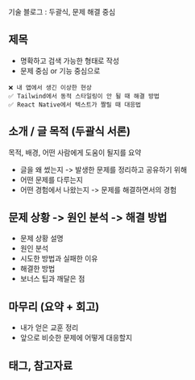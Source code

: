 기술 블로그 : 두괄식, 문제 해결 중심

## 제목

- 명확하고 검색 가능한 형태로 작성
- 문제 중심 or 기능 중심으로

```
❌ 내 앱에서 생긴 이상한 현상
✅ Tailwind에서 동적 스타일링이 안 될 때 해결 방법
✅ React Native에서 텍스트가 짤릴 때 대응법
```

## 소개 / 글 목적 (두괄식 서론)

목적, 배경, 어떤 사람에게 도움이 될지를 요약
- 글을 왜 썼는지 -> 발생한 문제를 정리하고 공유하기 위해
- 어떤 문제를 다루는지
- 어떤 경험에서 나왔는지 -> 문제를 해결하면서의 경험

## 문제 상황 -> 원인 분석 -> 해결 방법

- 문제 상황 설명
- 원인 분석
- 시도한 방법과 실패한 이유
- 해결한 방법
- 보너스 팁과 깨달은 점

## 마무리 (요약 + 회고)

- 내가 얻은 교훈 정리
- 앞으로 비슷한 문제에 어떻게 대응할지

## 태그, 참고자료
